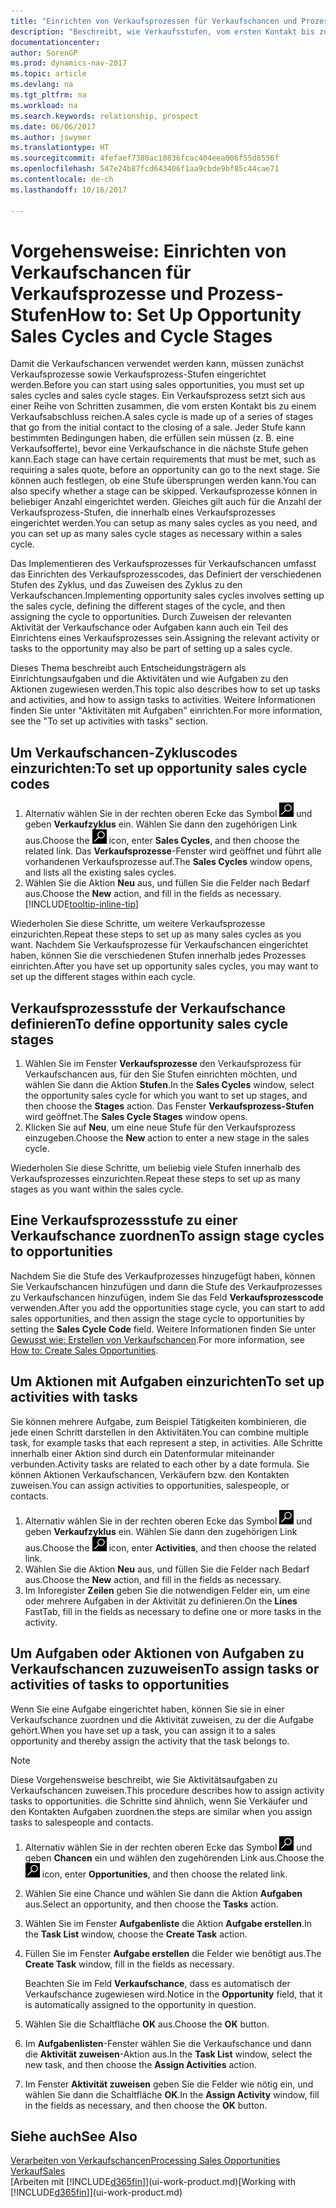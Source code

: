 ```yaml
---
title: "Einrichten von Verkaufsprozessen für Verkaufschancen und Prozess-Stufen"
description: "Beschreibt, wie Verkaufsstufen, vom ersten Kontakt bis zum Schließen definiert werden, ein Verkaufsprozess erstellt wird und dieser zu Verkaufschancen in den Dynamics NAV."
documentationcenter: 
author: SorenGP
ms.prod: dynamics-nav-2017
ms.topic: article
ms.devlang: na
ms.tgt_pltfrm: na
ms.workload: na
ms.search.keywords: relationship, prospect
ms.date: 06/06/2017
ms.author: jswymer
ms.translationtype: HT
ms.sourcegitcommit: 4fefaef7380ac10836fcac404eea006f55d8556f
ms.openlocfilehash: 547e24b87fcd643406f1aa9cbde9bf85c44cae71
ms.contentlocale: de-ch
ms.lasthandoff: 10/16/2017

---
```

# <a name="how-to-set-up-opportunity-sales-cycles-and-cycle-stages"></a><span data-ttu-id="b4294-103">Vorgehensweise: Einrichten von Verkaufschancen für Verkaufsprozesse und Prozess-Stufen</span><span class="sxs-lookup"><span data-stu-id="b4294-103">How to: Set Up Opportunity Sales Cycles and Cycle Stages</span></span>
<span data-ttu-id="b4294-104">Damit die Verkaufschancen verwendet werden kann, müssen zunächst Verkaufsprozesse sowie Verkaufsprozess-Stufen eingerichtet werden.</span><span class="sxs-lookup"><span data-stu-id="b4294-104">Before you can start using sales opportunities, you must set up sales cycles and sales cycle stages.</span></span> <span data-ttu-id="b4294-105">Ein Verkaufsprozess setzt sich aus einer Reihe von Schritten zusammen, die vom ersten Kontakt bis zu einem Verkaufsabschluss reichen.</span><span class="sxs-lookup"><span data-stu-id="b4294-105">A sales cycle is made up of a series of stages that go from the initial contact to the closing of a sale.</span></span> <span data-ttu-id="b4294-106">Jeder Stufe kann bestimmten Bedingungen haben, die erfüllen sein müssen (z. B. eine Verkaufsofferte), bevor eine Verkaufschance in die nächste Stufe gehen kann.</span><span class="sxs-lookup"><span data-stu-id="b4294-106">Each stage can have certain requirements that must be met, such as requiring a sales quote, before an opportunity can go to the next stage.</span></span> <span data-ttu-id="b4294-107">Sie können auch festlegen, ob eine Stufe übersprungen werden kann.</span><span class="sxs-lookup"><span data-stu-id="b4294-107">You can also specify whether a stage can be skipped.</span></span> <span data-ttu-id="b4294-108">Verkaufsprozesse können in beliebiger Anzahl eingerichtet werden. Gleiches gilt auch für die Anzahl der Verkaufsprozess-Stufen, die innerhalb eines Verkaufsprozesses eingerichtet werden.</span><span class="sxs-lookup"><span data-stu-id="b4294-108">You can setup as many sales cycles as you need, and you can set up as many sales cycle stages as necessary within a sales cycle.</span></span>

<span data-ttu-id="b4294-109">Das Implementieren des Verkaufsprozesses für Verkaufschancen umfasst das Einrichten des Verkaufsprozesscodes, das Definiert der verschiedenen Stufen des Zyklus, und das Zuweisen des Zyklus zu den Verkaufschancen.</span><span class="sxs-lookup"><span data-stu-id="b4294-109">Implementing opportunity sales cycles involves setting up the sales cycle, defining the different stages of the cycle, and then assigning the cycle to opportunities.</span></span> <span data-ttu-id="b4294-110">Durch Zuweisen der relevanten Aktivität der Verkaufschance oder Aufgaben kann auch ein Teil des Einrichtens eines Verkaufsprozesses sein.</span><span class="sxs-lookup"><span data-stu-id="b4294-110">Assigning the relevant activity or tasks to the opportunity may also be part of setting up a sales cycle.</span></span>

<span data-ttu-id="b4294-111">Dieses Thema beschreibt auch Entscheidungsträgern als Einrichtungsaufgaben und die Aktivitäten und wie Aufgaben zu den Aktionen zugewiesen werden.</span><span class="sxs-lookup"><span data-stu-id="b4294-111">This topic also describes how to set up tasks and activities, and how to assign tasks to activities.</span></span> <span data-ttu-id="b4294-112">Weitere Informationen finden Sie unter "Aktivitäten mit Aufgaben" einrichten.</span><span class="sxs-lookup"><span data-stu-id="b4294-112">For more information, see the "To set up activities with tasks" section.</span></span>

## <a name="to-set-up-opportunity-sales-cycle-codes"></a><span data-ttu-id="b4294-113">Um Verkaufschancen-Zykluscodes einzurichten:</span><span class="sxs-lookup"><span data-stu-id="b4294-113">To set up opportunity sales cycle codes</span></span>
1. <span data-ttu-id="b4294-114">Alternativ wählen Sie in der rechten oberen Ecke das Symbol ![Nach Seite oder Bericht suchen](media/ui-search/search_small.png "Nach Seite oder Bericht suchen") und geben **Verkaufzyklus** ein. Wählen Sie dann den zugehörigen Link aus.</span><span class="sxs-lookup"><span data-stu-id="b4294-114">Choose the ![Search for Page or Report](media/ui-search/search_small.png "Search for Page or Report icon") icon, enter **Sales Cycles**, and then choose the related link.</span></span> <span data-ttu-id="b4294-115">Das **Verkaufsprozesse**-Fenster wird geöffnet und führt alle vorhandenen Verkaufsprozesse auf.</span><span class="sxs-lookup"><span data-stu-id="b4294-115">The **Sales Cycles** window opens, and lists all the existing sales cycles.</span></span>
2. <span data-ttu-id="b4294-116">Wählen Sie die Aktion **Neu** aus, und füllen Sie die Felder nach Bedarf aus.</span><span class="sxs-lookup"><span data-stu-id="b4294-116">Choose the **New** action, and fill in the fields as necessary.</span></span> [!INCLUDE[tooltip-inline-tip](includes/tooltip-inline-tip_md.md)]

<span data-ttu-id="b4294-117">Wiederholen Sie diese Schritte, um weitere Verkaufsprozesse einzurichten.</span><span class="sxs-lookup"><span data-stu-id="b4294-117">Repeat these steps to set up as many sales cycles as you want.</span></span> <span data-ttu-id="b4294-118">Nachdem Sie Verkaufsprozesse für Verkaufschancen eingerichtet haben, können Sie die verschiedenen Stufen innerhalb jedes Prozesses einrichten.</span><span class="sxs-lookup"><span data-stu-id="b4294-118">After you have set up opportunity sales cycles, you may want to set up the different stages within each cycle.</span></span>

## <a name="to-define-opportunity-sales-cycle-stages"></a><span data-ttu-id="b4294-119">Verkaufsprozessstufe der Verkaufschance definieren</span><span class="sxs-lookup"><span data-stu-id="b4294-119">To define opportunity sales cycle stages</span></span>
1. <span data-ttu-id="b4294-120">Wählen Sie im Fenster **Verkaufsprozesse** den Verkaufsprozess für Verkaufschancen aus, für den Sie Stufen einrichten möchten, und wählen Sie dann die Aktion **Stufen**.</span><span class="sxs-lookup"><span data-stu-id="b4294-120">In the **Sales Cycles** window, select the opportunity sales cycle for which you want to set up stages, and then choose the **Stages** action.</span></span> <span data-ttu-id="b4294-121">Das Fenster **Verkaufsprozess-Stufen** wird geöffnet.</span><span class="sxs-lookup"><span data-stu-id="b4294-121">The **Sales Cycle Stages** window opens.</span></span>
2. <span data-ttu-id="b4294-122">Klicken Sie auf **Neu**, um eine neue Stufe für den Verkaufsprozess einzugeben.</span><span class="sxs-lookup"><span data-stu-id="b4294-122">Choose the **New** action to enter a new stage in the sales cycle.</span></span>

<span data-ttu-id="b4294-123">Wiederholen Sie diese Schritte, um beliebig viele Stufen innerhalb des Verkaufsprozesses einzurichten.</span><span class="sxs-lookup"><span data-stu-id="b4294-123">Repeat these steps to set up as many stages as you want within the sales cycle.</span></span>

## <a name="to-assign-stage-cycles-to-opportunities"></a><span data-ttu-id="b4294-124">Eine Verkaufsprozessstufe zu einer Verkaufschance zuordnen</span><span class="sxs-lookup"><span data-stu-id="b4294-124">To assign stage cycles to opportunities</span></span>
<span data-ttu-id="b4294-125">Nachdem Sie die Stufe des Verkaufprozesses hinzugefügt haben, können Sie Verkaufschancen hinzufügen und dann die Stufe des Verkaufprozesses zu Verkaufschancen hinzufügen, indem Sie das Feld **Verkaufsprozesscode** verwenden.</span><span class="sxs-lookup"><span data-stu-id="b4294-125">After you add the opportunities stage cycle, you can start to add sales opportunities, and then assign the stage cycle to opportunities by setting the **Sales Cycle Code** field.</span></span> <span data-ttu-id="b4294-126">Weitere Informationen finden Sie unter [Gewusst wie: Erstellen von Verkaufschancen](marketing-how-create-opportunities.md).</span><span class="sxs-lookup"><span data-stu-id="b4294-126">For more information, see [How to: Create Sales Opportunities](marketing-how-create-opportunities.md).</span></span>

## <a name="to-set-up-activities-with-tasks"></a><span data-ttu-id="b4294-127">Um Aktionen mit Aufgaben einzurichten</span><span class="sxs-lookup"><span data-stu-id="b4294-127">To set up activities with tasks</span></span>
<span data-ttu-id="b4294-128">Sie können mehrere Aufgabe, zum Beispiel Tätigkeiten kombinieren, die jede einen Schritt darstellen in den Aktivitäten.</span><span class="sxs-lookup"><span data-stu-id="b4294-128">You can combine multiple task, for example tasks that each represent a step, in activities.</span></span> <span data-ttu-id="b4294-129">Alle Schritte innerhalb einer Aktion sind durch ein Datenformular miteinander verbunden.</span><span class="sxs-lookup"><span data-stu-id="b4294-129">Activity tasks are related to each other by a date formula.</span></span> <span data-ttu-id="b4294-130">Sie können Aktionen Verkaufschancen, Verkäufern bzw. den Kontakten zuweisen.</span><span class="sxs-lookup"><span data-stu-id="b4294-130">You can assign activities to opportunities, salespeople, or contacts.</span></span>

1. <span data-ttu-id="b4294-131">Alternativ wählen Sie in der rechten oberen Ecke das Symbol ![Nach Seite oder Bericht suchen](media/ui-search/search_small.png "Nach Seite oder Bericht suchen") und geben **Verkaufzyklus** ein. Wählen Sie dann den zugehörigen Link aus.</span><span class="sxs-lookup"><span data-stu-id="b4294-131">Choose the ![Search for Page or Report](media/ui-search/search_small.png "Search for Page or Report icon") icon, enter **Activities**, and then choose the related link.</span></span>
2. <span data-ttu-id="b4294-132">Wählen Sie die Aktion **Neu** aus, und füllen Sie die Felder nach Bedarf aus.</span><span class="sxs-lookup"><span data-stu-id="b4294-132">Choose the **New** action, and fill in the fields as necessary.</span></span>
3. <span data-ttu-id="b4294-133">Im Inforegister **Zeilen** geben Sie die notwendigen Felder ein, um eine oder mehrere Aufgaben in der Aktivität zu definieren.</span><span class="sxs-lookup"><span data-stu-id="b4294-133">On the **Lines** FastTab, fill in the fields as necessary to define one or more tasks in the activity.</span></span>

## <a name="to-assign-tasks-or-activities-of-tasks-to-opportunities"></a><span data-ttu-id="b4294-134">Um Aufgaben oder Aktionen von Aufgaben zu Verkaufschancen zuzuweisen</span><span class="sxs-lookup"><span data-stu-id="b4294-134">To assign tasks or activities of tasks to opportunities</span></span>
<span data-ttu-id="b4294-135">Wenn Sie eine Aufgabe eingerichtet haben, können Sie sie in einer Verkaufschance zuordnen und die Aktivität zuweisen, zu der die Aufgabe gehört.</span><span class="sxs-lookup"><span data-stu-id="b4294-135">When you have set up a task, you can assign it to a sales opportunity and thereby assign the activity that the task belongs to.</span></span>

> [!NOTE]  
>   <span data-ttu-id="b4294-136">Diese Vorgehensweise beschreibt, wie Sie Aktivitätsaufgaben zu Verkaufschancen zuweisen.</span><span class="sxs-lookup"><span data-stu-id="b4294-136">This procedure describes how to assign activity tasks to opportunities.</span></span> <span data-ttu-id="b4294-137">die Schritte sind ähnlich, wenn Sie Verkäufer und den Kontakten Aufgaben zuordnen.</span><span class="sxs-lookup"><span data-stu-id="b4294-137">the steps are similar when you assign tasks to salespeople and contacts.</span></span>

1. <span data-ttu-id="b4294-138">Alternativ wählen Sie in der rechten oberen Ecke das Symbol ![Nach Seite oder Bericht suchen](media/ui-search/search_small.png "Nach Seite oder Bericht suchen") und geben **Chancen** ein und wählen den zugehörenden Link aus.</span><span class="sxs-lookup"><span data-stu-id="b4294-138">Choose the ![Search for Page or Report](media/ui-search/search_small.png "Search for Page or Report icon") icon, enter **Opportunities**, and then choose the related link.</span></span>
2. <span data-ttu-id="b4294-139">Wählen Sie eine Chance und wählen Sie dann die Aktion **Aufgaben** aus.</span><span class="sxs-lookup"><span data-stu-id="b4294-139">Select an opportunity, and then choose the **Tasks** action.</span></span>
3. <span data-ttu-id="b4294-140">Wählen Sie im Fenster **Aufgabenliste** die Aktion **Aufgabe erstellen**.</span><span class="sxs-lookup"><span data-stu-id="b4294-140">In the **Task List** window, choose the **Create Task** action.</span></span>
4.  <span data-ttu-id="b4294-141">Füllen Sie im Fenster **Aufgabe erstellen** die Felder wie benötigt aus.</span><span class="sxs-lookup"><span data-stu-id="b4294-141">The **Create Task** window, fill in the fields as necessary.</span></span>

    <span data-ttu-id="b4294-142">Beachten Sie im Feld **Verkaufschance**, dass es automatisch der Verkaufschance zugewiesen wird.</span><span class="sxs-lookup"><span data-stu-id="b4294-142">Notice in the **Opportunity** field, that it is automatically assigned to the opportunity in question.</span></span>
5. <span data-ttu-id="b4294-143">Wählen Sie die Schaltfläche **OK** aus.</span><span class="sxs-lookup"><span data-stu-id="b4294-143">Choose the **OK** button.</span></span>
6. <span data-ttu-id="b4294-144">Im **Aufgabenlisten**-Fenster wählen Sie die Verkaufschance und dann die **Aktivität zuweisen**-Aktion aus.</span><span class="sxs-lookup"><span data-stu-id="b4294-144">In the **Task List** window, select the new task, and then choose the **Assign Activities** action.</span></span>
7. <span data-ttu-id="b4294-145">Im Fenster **Aktivität zuweisen** geben Sie die Felder wie nötig ein, und wählen Sie dann die Schaltfläche **OK**.</span><span class="sxs-lookup"><span data-stu-id="b4294-145">In the **Assign Activity** window, fill in the fields as necessary, and then choose the **OK** button.</span></span>

## <a name="see-also"></a><span data-ttu-id="b4294-146">Siehe auch</span><span class="sxs-lookup"><span data-stu-id="b4294-146">See Also</span></span>
[<span data-ttu-id="b4294-147">Verarbeiten von Verkaufschancen</span><span class="sxs-lookup"><span data-stu-id="b4294-147">Processing Sales Opportunities</span></span>](marketing-processing-sales-opportunities.md)  
[<span data-ttu-id="b4294-148">Verkauf</span><span class="sxs-lookup"><span data-stu-id="b4294-148">Sales</span></span>](sales-manage-sales.md)  
<span data-ttu-id="b4294-149">[Arbeiten mit [!INCLUDE[d365fin](includes/d365fin_md.md)]](ui-work-product.md)</span><span class="sxs-lookup"><span data-stu-id="b4294-149">[Working with [!INCLUDE[d365fin](includes/d365fin_md.md)]](ui-work-product.md)</span></span>

